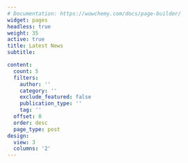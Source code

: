 ```yaml
---
# Documentation: https://wowchemy.com/docs/page-builder/
widget: pages
headless: true
weight: 35
active: true
title: Latest News
subtitle:

content:
  count: 5
  filters:
    author: ''
    category: ''
    exclude_featured: false
    publication_type: ''
    tag: ''
  offset: 0
  order: desc
  page_type: post
design:
  view: 3
  columns: '2'
---
```

